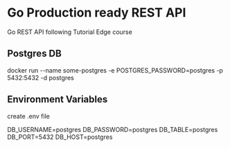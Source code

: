 # Go Production ready REST API 

Go REST API following Tutorial Edge course

## Postgres DB

docker run --name some-postgres -e POSTGRES_PASSWORD=postgres -p 5432:5432 -d postgres

## Environment Variables

create .env file 

DB_USERNAME=postgres
DB_PASSWORD=postgres
DB_TABLE=postgres
DB_PORT=5432
DB_HOST=postgres